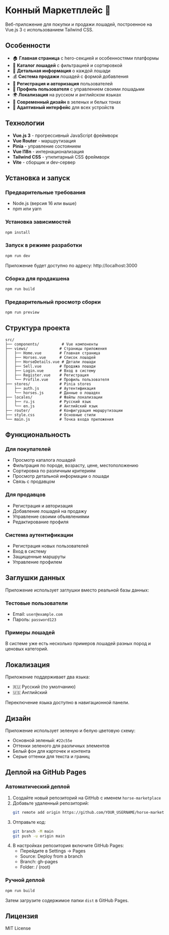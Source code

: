 # Конный Маркетплейс 🐎

Веб-приложение для покупки и продажи лошадей, построенное на Vue.js 3 с использованием Tailwind CSS.

## Особенности

- 🏠 **Главная страница** с hero-секцией и особенностями платформы
- 🐎 **Каталог лошадей** с фильтрацией и сортировкой
- 📝 **Детальная информация** о каждой лошади
- 💰 **Система продажи** лошадей с формой добавления
- 👤 **Регистрация и авторизация** пользователей
- 👤 **Профиль пользователя** с управлением своими лошадьми
- 🌍 **Локализация** на русском и английском языках
- 🎨 **Современный дизайн** в зеленых и белых тонах
- 📱 **Адаптивный интерфейс** для всех устройств

## Технологии

- **Vue.js 3** - прогрессивный JavaScript фреймворк
- **Vue Router** - маршрутизация
- **Pinia** - управление состоянием
- **Vue I18n** - интернационализация
- **Tailwind CSS** - утилитарный CSS фреймворк
- **Vite** - сборщик и dev-сервер

## Установка и запуск

### Предварительные требования

- Node.js (версия 16 или выше)
- npm или yarn

### Установка зависимостей

```bash
npm install
```

### Запуск в режиме разработки

```bash
npm run dev
```

Приложение будет доступно по адресу: http://localhost:3000

### Сборка для продакшена

```bash
npm run build
```

### Предварительный просмотр сборки

```bash
npm run preview
```

## Структура проекта

```
src/
├── components/          # Vue компоненты
├── views/              # Страницы приложения
│   ├── Home.vue        # Главная страница
│   ├── Horses.vue      # Список лошадей
│   ├── HorseDetails.vue # Детали лошади
│   ├── Sell.vue        # Продажа лошади
│   ├── Login.vue       # Вход в систему
│   ├── Register.vue    # Регистрация
│   └── Profile.vue     # Профиль пользователя
├── stores/             # Pinia stores
│   ├── auth.js         # Аутентификация
│   └── horses.js       # Данные о лошадях
├── locales/            # Файлы локализации
│   ├── ru.js           # Русский язык
│   └── en.js           # Английский язык
├── router/             # Конфигурация маршрутизации
├── style.css           # Основные стили
└── main.js             # Точка входа приложения
```

## Функциональность

### Для покупателей
- Просмотр каталога лошадей
- Фильтрация по породе, возрасту, цене, местоположению
- Сортировка по различным критериям
- Просмотр детальной информации о лошади
- Связь с продавцом

### Для продавцов
- Регистрация и авторизация
- Добавление лошадей на продажу
- Управление своими объявлениями
- Редактирование профиля

### Система аутентификации
- Регистрация новых пользователей
- Вход в систему
- Защищенные маршруты
- Управление профилем

## Заглушки данных

Приложение использует заглушки вместо реальной базы данных:

### Тестовые пользователи
- Email: `user@example.com`
- Пароль: `password123`

### Примеры лошадей
В системе уже есть несколько примеров лошадей разных пород и ценовых категорий.

## Локализация

Приложение поддерживает два языка:
- 🇷🇺 Русский (по умолчанию)
- 🇺🇸 Английский

Переключение языка доступно в навигационной панели.

## Дизайн

Приложение использует зеленую и белую цветовую схему:
- Основной зеленый: `#22c55e`
- Оттенки зеленого для различных элементов
- Белый фон для карточек и контента
- Серые оттенки для текста и границ

## Деплой на GitHub Pages

### Автоматический деплой

1. Создайте новый репозиторий на GitHub с именем `horse-marketplace`
2. Добавьте удаленный репозиторий:
   ```bash
   git remote add origin https://github.com/YOUR_USERNAME/horse-marketplace.git
   ```
3. Отправьте код:
   ```bash
   git branch -M main
   git push -u origin main
   ```
4. В настройках репозитория включите GitHub Pages:
   - Перейдите в Settings → Pages
   - Source: Deploy from a branch
   - Branch: gh-pages
   - Folder: / (root)

### Ручной деплой

```bash
npm run build
```

Затем загрузите содержимое папки `dist` в GitHub Pages.

## Лицензия

MIT License
